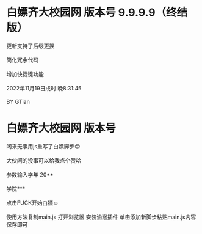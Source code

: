 # 白嫖齐大校园网 版本号 9.9.9.9（终结版）
更新支持了后缀更换<br></br>
简化冗余代码<br></br>
增加快捷键功能<br></br>
2022年11月19日戌时 晚8:31:45 <br></br>BY GTian

# 白嫖齐大校园网 版本号 
闲来无事用js重写了白嫖脚步😊<br></br>
大伙闲的没事可以给我点个赞哈<br></br>
参数输入学年 20**<br></br>
      学院***<br></br>
      点击FUCK开始白嫖☺️<br></br>
使用方法复制main.js 打开浏览器 安装油猴插件 单击添加新脚步粘贴main.js内容 保存即可
